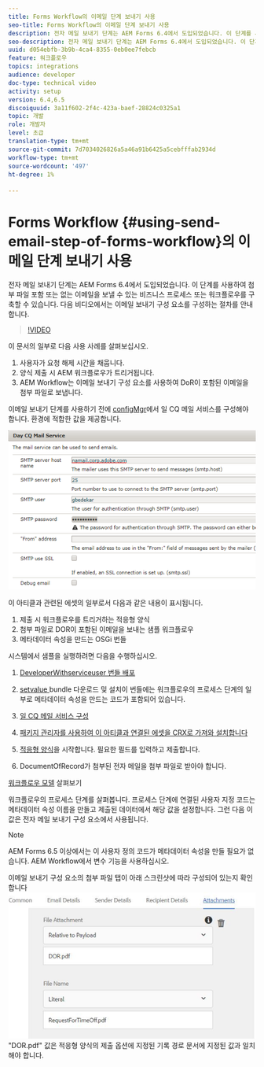 ```yaml
---
title: Forms Workflow의 이메일 단계 보내기 사용
seo-title: Forms Workflow의 이메일 단계 보내기 사용
description: 전자 메일 보내기 단계는 AEM Forms 6.4에서 도입되었습니다. 이 단계를 사용하여 첨부 파일 포함 또는 없는 이메일을 보낼 수 있는 비즈니스 프로세스 또는 워크플로우를 구축할 수 있습니다. 다음 비디오에서는 이메일 보내기 구성 요소를 구성하는 절차를 안내합니다
seo-description: 전자 메일 보내기 단계는 AEM Forms 6.4에서 도입되었습니다. 이 단계를 사용하여 첨부 파일 포함 또는 없는 이메일을 보낼 수 있는 비즈니스 프로세스 또는 워크플로우를 구축할 수 있습니다. 다음 비디오에서는 이메일 보내기 구성 요소를 구성하는 절차를 안내합니다
uuid: d054ebfb-3b9b-4ca4-8355-0eb0ee7febcb
feature: 워크플로우
topics: integrations
audience: developer
doc-type: technical video
activity: setup
version: 6.4,6.5
discoiquuid: 3a11f602-2f4c-423a-baef-28824c0325a1
topic: 개발
role: 개발자
level: 초급
translation-type: tm+mt
source-git-commit: 7d7034026826a5a46a91b6425a5cebfffab2934d
workflow-type: tm+mt
source-wordcount: '497'
ht-degree: 1%

---
```



# Forms Workflow {#using-send-email-step-of-forms-workflow}의 이메일 단계 보내기 사용

전자 메일 보내기 단계는 AEM Forms 6.4에서 도입되었습니다. 이 단계를 사용하여 첨부 파일 포함 또는 없는 이메일을 보낼 수 있는 비즈니스 프로세스 또는 워크플로우를 구축할 수 있습니다. 다음 비디오에서는 이메일 보내기 구성 요소를 구성하는 절차를 안내합니다.

>[!VIDEO](https://video.tv.adobe.com/v/21499/?quality=9&learn=on)

이 문서의 일부로 다음 사용 사례를 살펴보십시오.

1. 사용자가 요청 해제 시간을 채웁니다.
1. 양식 제출 시 AEM 워크플로우가 트리거됩니다.
1. AEM Workflow는 이메일 보내기 구성 요소를 사용하여 DoR이 포함된 이메일을 첨부 파일로 보냅니다.

이메일 보내기 단계를 사용하기 전에 [configMgr](http://localhost:4502/system/console/configMgr)에서 일 CQ 메일 서비스를 구성해야 합니다. 환경에 적합한 값을 제공합니다.

![일 CQ 메일 서비스 구성](assets/mailservice.png)

이 아티클과 관련된 에셋의 일부로서 다음과 같은 내용이 표시됩니다.

1. 제출 시 워크플로우를 트리거하는 적응형 양식
1. 첨부 파일로 DOR이 포함된 이메일을 보내는 샘플 워크플로우
1. 메타데이터 속성을 만드는 OSGi 번들

시스템에서 샘플을 실행하려면 다음을 수행하십시오.

1. [DeveloperWithserviceuser 번들 배포](/help/forms/assets/common-osgi-bundles/DevelopingWithServiceUser.jar)

1. [setvalue ](/help/forms/assets/common-osgi-bundles/SetValueApp.core-1.0-SNAPSHOT.jar)bundle 다운로드 및 설치이 번들에는 워크플로우의 프로세스 단계의 일부로 메타데이터 속성을 만드는 코드가 포함되어 있습니다.
1. [일 CQ 메일 서비스 구성](https://helpx.adobe.com/experience-manager/6-5/sites/administering/using/notification.html)
1. [패키지 관리자를 사용하여 이 아티클과 연결된 에셋을 CRX로 가져와 설치합니다](assets/emaildoraemformskt.zip)
1. [적응형 양식](http://localhost:4502/content/dam/formsanddocuments/helpx/timeoffrequestform/jcr:content?wcmmode=disabled)을 시작합니다. 필요한 필드를 입력하고 제출합니다.
1. DocumentOfRecord가 첨부된 전자 메일을 첨부 파일로 받아야 합니다.

[워크플로우 모델](http://localhost:4502/editor.html/conf/global/settings/workflow/models/emaildor.html) 살펴보기

워크플로우의 프로세스 단계를 살펴봅니다. 프로세스 단계에 연결된 사용자 지정 코드는 메타데이터 속성 이름을 만들고 제출된 데이터에서 해당 값을 설정합니다. 그런 다음 이 값은 전자 메일 보내기 구성 요소에서 사용됩니다.

>[!NOTE]
>
>AEM Forms 6.5 이상에서는 이 사용자 정의 코드가 메타데이터 속성을 만들 필요가 없습니다. AEM Workflow에서 변수 기능을 사용하십시오.

이메일 보내기 구성 요소의 첨부 파일 탭이 아래 스크린샷에 따라 구성되어 있는지 확인합니다
![전자 메일 첨부 파일 탭 보내기](assets/sendemailcomponentconfigure.jpg)&quot;DOR.pdf&quot; 값은 적응형 양식의 제출 옵션에 지정된 기록 경로 문서에 지정된 값과 일치해야 합니다.

